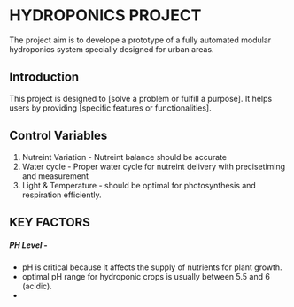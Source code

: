 # HYDROPONICS PROJECT

The project aim is to develope a prototype of a fully automated modular hydroponics system specially designed for urban areas.

## Introduction

This project is designed to [solve a problem or fulfill a purpose]. It helps users by providing [specific features or functionalities].

## Control Variables


1. Nutreint Variation - Nutreint balance should be accurate
2. Water cycle - Proper water cycle for nutreint delivery with precisetiming and measurement
3. Light & Temperature - should be optimal for photosynthesis and respiration efficiently.

## KEY FACTORS

##### PH Level -
-  pH is critical because it affects the supply of nutrients for plant growth.
- optimal pH range for hydroponic crops is usually between 5.5 and 6 (acidic).
- 



